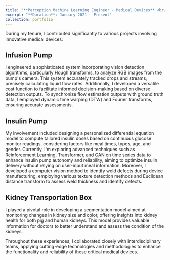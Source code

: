 ```yaml
---
title: "**Perception Machine Learning Engineer - Medical Devices** <br/> DEKA Research and Development Corporation"
excerpt: "**Duration**: January 2021 - Present"
collection: portfolio
---
```


During my tenure, I contributed significantly to various projects involving innovative medical devices:

## Infusion Pump
I engineered a sophisticated system incorporating vision detection algorithms, particularly Hough transforms, to analyze RGB images from the pump's camera. This system accurately tracked drops and streams, precisely calculating liquid flow rates. Additionally, I developed a versatile cost function to facilitate informed decision-making based on diverse detection outputs. To synchronize flow estimation outputs with ground truth data, I employed dynamic time warping (DTW) and Fourier transforms, ensuring accurate assessments.

## Insulin Pump
My involvement included designing a personalized differential equation model to compute tailored insulin doses based on continuous glucose monitor readings, considering factors like meal times, types, age, and gender. Currently, I'm exploring advanced techniques such as Reinforcement Learning, Transformer, and GAN on time series data to enhance insulin pump autonomy and reliability, aiming to optimize insulin delivery without relying on user-input meal information. Moreover, I developed a computer vision method to identify weld defects during device manufacturing, employing various texture detection methods and Euclidean distance transform to assess weld thickness and identify defects.

## Kidney Transportation Box
I played a pivotal role in developing a segmentation model aimed at monitoring changes in kidney size and color, offering insights into kidney health for both pig and human kidneys. This model provides valuable information for doctors to better understand and assess the condition of the kidneys.

Throughout these experiences, I collaborated closely with interdisciplinary teams, applying cutting-edge technologies and methodologies to enhance the functionality and reliability of these critical medical devices.